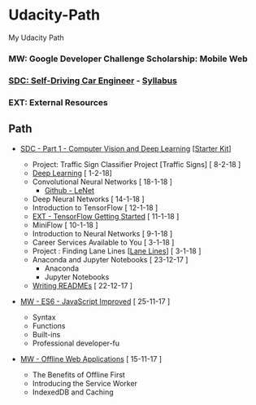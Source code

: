# Udacity-Path
My Udacity Path

### MW: Google Developer Challenge Scholarship: Mobile Web
### [SDC: Self-Driving Car Engineer](https://eu.udacity.com/course/self-driving-car-engineer-nanodegree--nd013) - [Syllabus](https://s3-us-west-1.amazonaws.com/udacity-content/PDFs/Syllabus-SelfDrivingCarNanodegree.pdf)
### EXT: External Resources

## Path

* [SDC - Part 1 - Computer Vision and Deep Learning](https://eu.udacity.com/course/self-driving-car-engineer-nanodegree--nd013) [[Starter Kit](https://github.com/udacity/CarND-Term1-Starter-Kit/blob/master/README.md)]
  * Project: Traffic Sign Classifier Project  [Traffic Signs] [ 8-2-18 ]
  * [Deep Learning](https://eu.udacity.com/course/deep-learning--ud730) [ 1-2-18]
  * Convolutional Neural Networks [ 18-1-18 ]
    * [Github - LeNet](https://github.com/udacity/CarND-LeNet-Lab)
  * Deep Neural Networks [ 14-1-18 ]
  * Introduction to TensorFlow [ 12-1-18 ]
  * [EXT - TensorFlow Getting Started](https://www.tensorflow.org/get_started/) [ 11-1-18 ]
  * MiniFlow [ 10-1-18 ]
  * Introduction to Neural Networks [ 9-1-18 ]
  * Career Services Available to You [ 3-1-18 ]
  * Project : Finding Lane Lines [[Lane Lines](https://github.com/extwiii/CarND-LaneLines-P1/tree/master)] [ 3-1-18 ]
  * Anaconda and Jupyter Notebooks [ 23-12-17 ]
    * Anaconda
    * Jupyter Notebooks
  * [Writing READMEs](https://eu.udacity.com/course/linux-command-line-basics--ud595) [ 22-12-17 ]
    

* [MW - ES6 - JavaScript Improved](https://eu.udacity.com/course/es6-javascript-improved--ud356) [ 25-11-17 ]
  * Syntax
  * Functions
  * Built-ins
  * Professional developer-fu

* [MW - Offline Web Applications](https://eu.udacity.com/course/offline-web-applications--ud899) [ 15-11-17 ]
  * The Benefits of Offline First
  * Introducing the Service Worker
  * IndexedDB and Caching
  
  
